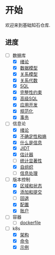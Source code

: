 # 开始

欢迎来到基础知石仓库.

## 进度

- [ ] 数据库
    - [x] [绪论](数据库/绪论)
    - [x] [数据模型](数据库/数据模型)
    - [x] [关系模型](数据库/关系模型)
    - [x] [关系代数](数据库/关系代数)
    - [x] [SQL](数据库/sql)
    - [x] [完整性约束](数据库/完整性约束)
    - [x] [高级SQL](数据库/高级sql)
    - [x] [应用开发](数据库/应用开发)
    - [x] [规范化](数据库/规范化)
    - [x] [事务](/数据库/事务)
- [ ] 信息论
    - [x] [绪论](信息论/绪论)
    - [x] [不确定性和熵](信息论/不确定性和熵)
    - [x] [什么是信息](信息论/什么是信息)
    - [x] [JIDT](信息论/jidt)
    - [x] [估计器](信息论/估计器)
    - [ ] [统计显著性](/信息论/统计显著性)
    - [x] [自组织](/信息论/自组织)
    - [ ] [信息处理](/信息论/信息处理)
- [ ] 版本控制
    - [x] [区域和状态](/版本控制/区域和状态)
    - [x] [添加和提交](/版本控制/添加和提交)
    - [ ] [回退](/版本控制/回退)
    - [x] [配置](/版本控制/配置)
    - [x] [账户](/版本控制/账户)
- [ ] 容器
    - [ ] [dockerfile](/容器/dockerfile)
- [ ] k8s
    - [x] [架构](/k8s/架构)
    - [x] [命令](/k8s/命令)
    - [x] [示例](/k8s/示例)